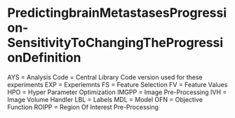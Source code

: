 # PredictingbrainMetastasesProgression-SensitivityToChangingTheProgressionDefinition

AYS = Analysis
Code = Central Library Code version used for these experiments
EXP = Experiemnts
FS = Feature Selection
FV = Feature Values
HPO = Hyper Parameter Optimization
IMGPP = Image Pre-Processing
IVH = Image Volume Handler
LBL = Labels
MDL = Model
OFN = Objective Function
ROIPP = Region Of Interest Pre-Processing
